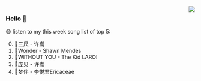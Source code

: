 <img align="right"  src="https://github-readme-stats.vercel.app/api/top-langs/?username=kvnZero" />

### Hello 👋

😄 listen to my this week song list of top 5:

0. 🌈三尺 - 许嵩
1. 🌈Wonder - Shawn Mendes
2. 🌈WITHOUT YOU - The Kid LAROI
3. 🌈庞贝 - 许嵩
4. 🌈梦伴 - 李悦君Ericaceae

